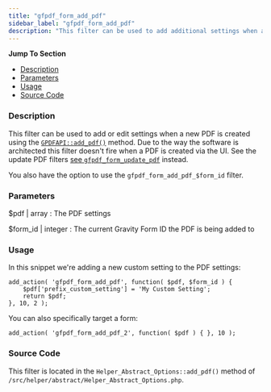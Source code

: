 ```yaml
---
title: "gfpdf_form_add_pdf"
sidebar_label: "gfpdf_form_add_pdf"
description: "This filter can be used to add additional settings when a new PDF is created on a form. You can also change the existing user-selected settings if you wish."
---
```


**Jump To Section**

* [Description](#description)
* [Parameters](#parameters)
* [Usage](#usage)
* [Source Code](#source-code)

### Description 

This filter can be used to add or edit settings when a new PDF is created using the [`GPDFAPI::add_pdf()`](https://gravitypdf.com/documentation/v4/api_add_pdf/) method. Due to the way the software is architected this filter doesn't fire when a PDF is created via the UI. See the update PDF filters [see `gfpdf_form_update_pdf`](https://gravitypdf.com/documentation/v4/gfpdf_form_update_pdf/) instead.

You also have the option to use the `gfpdf_form_add_pdf_$form_id` filter.

### Parameters 

$pdf | array
:    The PDF settings

$form_id | integer 
:    The current Gravity Form ID the PDF is being added to

### Usage 

In this snippet we're adding a new custom setting to the PDF settings:

```.language-php
add_action( 'gfpdf_form_add_pdf', function( $pdf, $form_id ) {
	$pdf['prefix_custom_setting'] = 'My Custom Setting';
	return $pdf;
}, 10, 2 );
```

You can also specifically target a form: 

```.language-php
add_action( 'gfpdf_form_add_pdf_2', function( $pdf ) { }, 10 );
```

### Source Code 

This filter is located in the `Helper_Abstract_Options::add_pdf()` method of `/src/helper/abstract/Helper_Abstract_Options.php`.